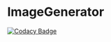 # ImageGenerator

[![Codacy Badge](https://api.codacy.com/project/badge/Grade/433e9ca7250d46f2bbd6280b7db5768c)](https://www.codacy.com/app/bogdan-math-stepanov/ImageGenerator?utm_source=github.com&utm_medium=referral&utm_content=Bogdan-Math/ImageGenerator&utm_campaign=badger)
